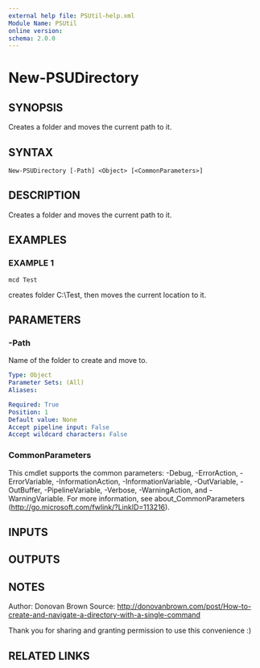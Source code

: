 ```yaml
---
external help file: PSUtil-help.xml
Module Name: PSUtil
online version:
schema: 2.0.0
---
```


# New-PSUDirectory

## SYNOPSIS
Creates a folder and moves the current path to it.

## SYNTAX

```
New-PSUDirectory [-Path] <Object> [<CommonParameters>]
```

## DESCRIPTION
Creates a folder and moves the current path to it.

## EXAMPLES

### EXAMPLE 1
```
mcd Test
```

creates folder C:\Test, then moves the current location to it.

## PARAMETERS

### -Path
Name of the folder to create and move to.

```yaml
Type: Object
Parameter Sets: (All)
Aliases:

Required: True
Position: 1
Default value: None
Accept pipeline input: False
Accept wildcard characters: False
```

### CommonParameters
This cmdlet supports the common parameters: -Debug, -ErrorAction, -ErrorVariable, -InformationAction, -InformationVariable, -OutVariable, -OutBuffer, -PipelineVariable, -Verbose, -WarningAction, and -WarningVariable.
For more information, see about_CommonParameters (http://go.microsoft.com/fwlink/?LinkID=113216).

## INPUTS

## OUTPUTS

## NOTES
Author: Donovan Brown
Source: http://donovanbrown.com/post/How-to-create-and-navigate-a-directory-with-a-single-command

Thank you for sharing and granting permission to use this convenience :)

## RELATED LINKS
